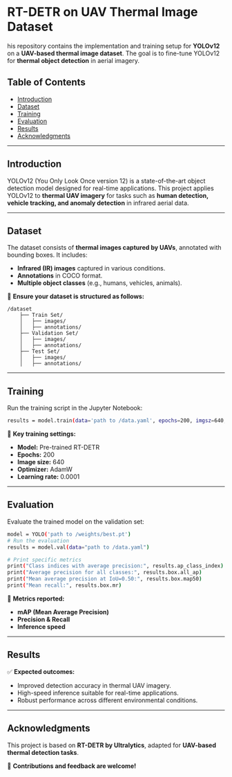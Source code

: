 # **RT-DETR on UAV Thermal Image Dataset**

his repository contains the implementation and training setup for **YOLOv12** on a **UAV-based thermal image dataset**. The goal is to fine-tune YOLOv12 for **thermal object detection** in aerial imagery.


## **Table of Contents**  
- [Introduction](#introduction)  
- [Dataset](#dataset)    
- [Training](#training)  
- [Evaluation](#evaluation)  
- [Results](#results)  
- [Acknowledgments](#acknowledgments)  

---

## **Introduction**  

YOLOv12 (You Only Look Once version 12) is a state-of-the-art object detection model designed for real-time applications. This project applies YOLOv12 to **thermal UAV imagery** for tasks such as **human detection, vehicle tracking, and anomaly detection** in infrared aerial data.

---

## **Dataset**  

The dataset consists of **thermal images captured by UAVs**, annotated with bounding boxes. It includes:  
- **Infrared (IR) images** captured in various conditions.  
- **Annotations** in COCO format.  
- **Multiple object classes** (e.g., humans, vehicles, animals).  

📌 **Ensure your dataset is structured as follows:**  
```
/dataset  
    ├── Train Set/  
    │   ├── images/  
    │   ├── annotations/    
    ├── Validation Set/  
    │   ├── images/  
    │   ├── annotations/  
    ├── Test Set/  
    │   ├── images/  
    │   ├── annotations/
```


---

## **Training**  

Run the training script in the Jupyter Notebook:  
```bash
results = model.train(data='path to /data.yaml', epochs=200, imgsz=640, optimizer='AdamW', lr0=0.0001, momentum=0.937)
```

📌 **Key training settings:**  
- **Model:** Pre-trained RT-DETR  
- **Epochs:** 200  
- **Image size:** 640  
- **Optimizer:** AdamW  
- **Learning rate:** 0.0001  

---

## **Evaluation**  

Evaluate the trained model on the validation set:  
```bash
model = YOLO('path to /weights/best.pt')
# Run the evaluation
results = model.val(data="path to /data.yaml")

# Print specific metrics
print("Class indices with average precision:", results.ap_class_index)
print("Average precision for all classes:", results.box.all_ap)
print("Mean average precision at IoU=0.50:", results.box.map50)
print("Mean recall:", results.box.mr)
```

📌 **Metrics reported:**  
- **mAP (Mean Average Precision)**  
- **Precision & Recall**  
- **Inference speed**  

---

## **Results**  

✅ **Expected outcomes:**  
- Improved detection accuracy in thermal UAV imagery.  
- High-speed inference suitable for real-time applications.  
- Robust performance across different environmental conditions.  

---

## **Acknowledgments**  

This project is based on **RT-DETR by Ultralytics**, adapted for **UAV-based thermal detection tasks**.  

🚀 **Contributions and feedback are welcome!**
